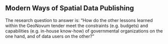 Modern Ways of Spatial Data Publishing
--------------------------------------

The research question to answer is: “How do the other lessons learned within the GeoNovum tender meet the constraints (e.g. budgets) and capabilities (e.g. in-house know-how) of governmental organizations on the one hand, and of data users on the other?”
